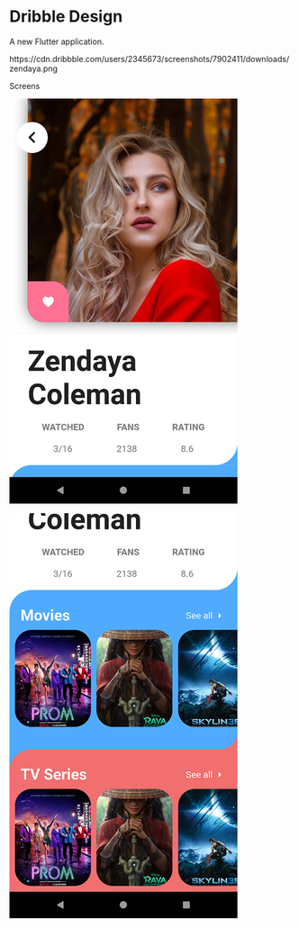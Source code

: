 # Dribble Design

A new Flutter application.

<p>https://cdn.dribbble.com/users/2345673/screenshots/7902411/downloads/zendaya.png


<p> Screens </p>

![](img/1.png)

![](img/2.png)
